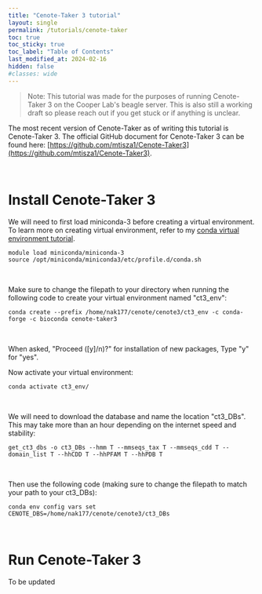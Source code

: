 ```yaml
---
title: "Cenote-Taker 3 tutorial"
layout: single
permalink: /tutorials/cenote-taker
toc: true
toc_sticky: true
toc_label: "Table of Contents"
last_modified_at: 2024-02-16
hidden: false
#classes: wide
---
```


> Note: This tutorial was made for the purposes of running Cenote-Taker 3 on the Cooper Lab's beagle server. This is also still a working draft so please reach out if you get stuck or if anything is unclear.

The most recent version of Cenote-Taker as of writing this tutorial is Cenote-Taker 3. The official GitHub document for Cenote-Taker 3 can be found here: [https://github.com/mtisza1/Cenote-Taker3](https://github.com/mtisza1/Cenote-Taker3).

<br>

# Install Cenote-Taker 3

We will need to first load miniconda-3 before creating a virtual environment. To learn more on creating virtual environment, refer to my [conda virtual environment tutorial](/tutorials/virtual_environment).
```
module load miniconda/miniconda-3
source /opt/miniconda/miniconda3/etc/profile.d/conda.sh
```

<br>

Make sure to change the filepath to your directory when running the following code to create your virtual environment named "ct3_env":
```
conda create --prefix /home/nak177/cenote/cenote3/ct3_env -c conda-forge -c bioconda cenote-taker3
```

<br>

When asked, "Proceed ([y]/n)?" for installation of new packages, Type "y" for "yes".

Now activate your virtual environment:
```
conda activate ct3_env/
```

<br>

We will need to download the database and name the location "ct3_DBs". This may take more than an hour depending on the internet speed and stability:
```
get_ct3_dbs -o ct3_DBs --hmm T --mmseqs_tax T --mmseqs_cdd T --domain_list T --hhCDD T --hhPFAM T --hhPDB T
```

<br>

Then use the following code (making sure to change the filepath to match your path to your ct3_DBs):
```
conda env config vars set CENOTE_DBS=/home/nak177/cenote/cenote3/ct3_DBs
```

<br>

# Run Cenote-Taker 3

To be updated